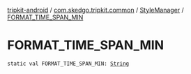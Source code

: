 [tripkit-android](../../index.md) / [com.skedgo.tripkit.common](../index.md) / [StyleManager](index.md) / [FORMAT_TIME_SPAN_MIN](./-f-o-r-m-a-t_-t-i-m-e_-s-p-a-n_-m-i-n.md)

# FORMAT_TIME_SPAN_MIN

`static val FORMAT_TIME_SPAN_MIN: `[`String`](https://kotlinlang.org/api/latest/jvm/stdlib/kotlin/-string/index.html)